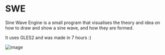 # SWE
Sine Wave Engine is a small program that visualises the theory and idea on how to draw and show a sine wave, and how they are formed.

It uses GLES2 and was made in 7 hours :)

![image](https://user-images.githubusercontent.com/84286050/203609639-3d36b350-a1d9-46ab-8a25-1ad432878421.png)
